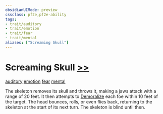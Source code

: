 ```yaml
---
obsidianUIMode: preview
cssclass: pf2e,pf2e-ability
tags:
- trait/auditory
- trait/emotion
- trait/fear
- trait/mental
aliases: ["Screaming Skull"]
---
```

# Screaming Skull [>>](/rules/core-rulebook/chapter-9-playing-the-game.md#Actions "Two-Action")
[auditory](/rules/traits/auditory.md)  [emotion](/rules/traits/emotion.md)  [fear](/rules/traits/fear.md)  [mental](/rules/traits/mental.md)  

The skeleton removes its skull and throws it, making a jaws attack with a range of 20 feet. It then attempts to [Demoralize](/rules/actions/demoralize.md) each foe within 10 feet of the target. The head bounces, rolls, or even flies back, returning to the skeleton at the start of its next turn. The skeleton is blind until then.